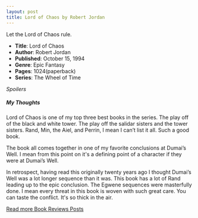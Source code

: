 ```yaml
---
layout: post
title: Lord of Chaos by Robert Jordan
---
```


Let the Lord of Chaos rule.

- **Title**: Lord of Chaos
- **Author**: Robert Jordan
- **Published**: October 15, 1994
- **Genre**: Epic Fantasy
- **Pages**: 1024(paperback)
- **Series**: The Wheel of Time

*Spoilers*

##### My Thoughts

Lord of Chaos is one of my top three best books in the series. The play off of the black and white tower. The play off the salidar sisters and the tower sisters. Rand, Min, the Aiel, and Perrin, I mean I can’t list it all. Such a good book.

The book all comes together in one of my favorite conclusions at Dumai’s Well. I mean from this point on it's a defining point of a character if they were at Dumai’s Well.

In retrospect, having read this originally twenty years ago I thought Dumai’s Well was a lot longer sequence than it was. This book has a lot of Rand leading up to the epic conclusion. The Egwene sequences were masterfully done. I mean every threat in this book is woven with such great care. You can taste the conflict. It's so thick in the air.


[Read more Book Reviews Posts](https://tactictalisman.github.io/book-reviews/)

